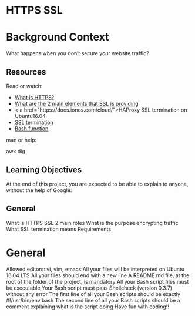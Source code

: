 <h1>HTTPS SSL</h1>
<h1>Background Context</h1>
<p>What happens when you don’t secure your website traffic?</p>


<h2>Resources</h2>
<p>Read or watch:</p>

<ul>
  <li><a href="https://www.instantssl.com/http-vs-https">What is HTTPS?</a></li>
<li><a href="https://www.sslshopper.com/why-ssl-the-purpose-of-using-ssl-certificates.html">What are the 2 main elements that SSL is providing</a></li>
<li>< a href="https://docs.ionos.com/cloud/">HAProxy SSL termination on Ubuntu16.04</a></li>
<li><a href="https://en.wikipedia.org/wiki/TLS_termination_proxy">SSL termination</a></li>
<li><a href="https://tldp.org/LDP/abs/html/complexfunct.html">Bash function</a></li>
</ul>

<p>man or help:</p>

awk
dig
<h2>Learning Objectives</h2>
At the end of this project, you are expected to be able to explain to anyone, without the help of Google:

<h2>General</h2>
What is HTTPS SSL 2 main roles
What is the purpose encrypting traffic
What SSL termination means
Requirements
<h1>General</h1>
Allowed editors: vi, vim, emacs
All your files will be interpreted on Ubuntu 16.04 LTS
All your files should end with a new line
A README.md file, at the root of the folder of the project, is mandatory
All your Bash script files must be executable
Your Bash script must pass Shellcheck (version 0.3.7) without any error
The first line of all your Bash scripts should be exactly #!/usr/bin/env bash
The second line of all your Bash scripts should be a comment explaining what is the script doing
Have fun with coding!!
